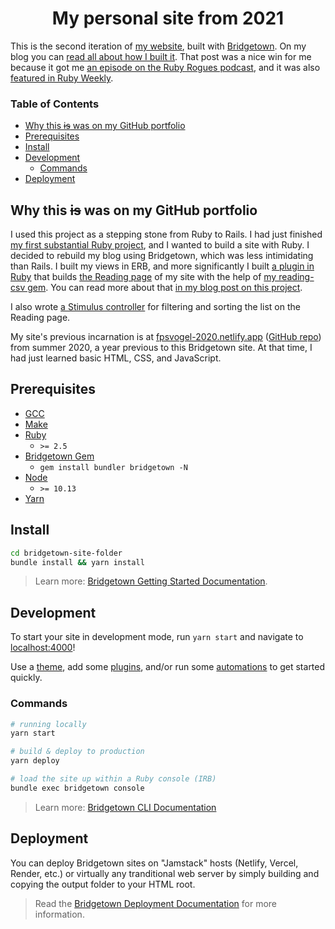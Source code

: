 <h1 align="center">My personal site from 2021</h1>

This is the second iteration of [my website](https://fpsvogel.com), built with [Bridgetown](https://www.bridgetownrb.com/). On my blog you can [read all about how I built it](https://fpsvogel.com/posts/2021/build-a-blog-with-bridgetown/). That post was a nice win for me because it got me [an episode on the Ruby Rogues podcast](https://rubyrogues.com/bridgetown-rb-ft-felipe-vogel-ruby-526), and it was also [featured in Ruby Weekly](https://rubyweekly.com/issues/561#:~:text=Build%20a%20Static%20Site%20in%20Ruby%20with%20Bridgetown).

### Table of Contents

- [Why this ~~is~~ was on my GitHub portfolio](#why-this-is-was-on-my-github-portfolio)
- [Prerequisites](#prerequisites)
- [Install](#install)
- [Development](#development)
  - [Commands](#commands)
- [Deployment](#deployment)

## Why this ~~is~~ was on my GitHub portfolio

I used this project as a stepping stone from Ruby to Rails. I had just finished [my first substantial Ruby project](https://github.com/fpsvogel/readstat), and I wanted to build a site with Ruby. I decided to rebuild my blog using Bridgetown, which was less intimidating than Rails. I built my views in ERB, and more significantly I built [a plugin in Ruby](https://github.com/fpsvogel/blog-2021/blob/main/plugins/builders/load_reading_list.rb) that builds [the Reading page](https://fpsvogel.com/reading/) of my site with the help of [my reading-csv gem](https://github.com/fpsvogel/reading-csv). You can read more about that [in my blog post on this project](https://fpsvogel.com/posts/2021/build-a-blog-with-bridgetown#3-ruby-component-and-plugin).

I also wrote [a Stimulus controller](https://github.com/fpsvogel/blog-2021/blob/main/frontend/javascript/controllers/reading_list_controller.js) for filtering and sorting the list on the Reading page.

My site's previous incarnation is at [fpsvogel-2020.netlify.app](https://fpsvogel-2020.netlify.app/) ([GitHub repo](https://github.com/fpsvogel/blog-2020)) from summer 2020, a year previous to this Bridgetown site. At that time, I had just learned basic HTML, CSS, and JavaScript.

## Prerequisites

- [GCC](https://gcc.gnu.org/install/)
- [Make](https://www.gnu.org/software/make/)
- [Ruby](https://www.ruby-lang.org/en/downloads/)
  - `>= 2.5`
- [Bridgetown Gem](https://rubygems.org/gems/bridgetown)
  - `gem install bundler bridgetown -N`
- [Node](https://nodejs.org)
  - `>= 10.13`
- [Yarn](https://yarnpkg.com)

## Install

```sh
cd bridgetown-site-folder
bundle install && yarn install
```
> Learn more: [Bridgetown Getting Started Documentation](https://www.bridgetownrb.com/docs/).

## Development

To start your site in development mode, run `yarn start` and navigate to [localhost:4000](https://localhost:4000/)!

Use a [theme](https://github.com/topics/bridgetown-theme), add some [plugins](https://www.bridgetownrb.com/plugins/), and/or run some [automations](https://github.com/topics/bridgetown-automation) to get started quickly.

### Commands

```sh
# running locally
yarn start

# build & deploy to production
yarn deploy

# load the site up within a Ruby console (IRB)
bundle exec bridgetown console
```

> Learn more: [Bridgetown CLI Documentation](https://www.bridgetownrb.com/docs/command-line-usage)

## Deployment

You can deploy Bridgetown sites on "Jamstack" hosts (Netlify, Vercel, Render, etc.) or virtually any tranditional web server by simply building and copying the output folder to your HTML root.

> Read the [Bridgetown Deployment Documentation](https://www.bridgetownrb.com/docs/deployment) for more information.
